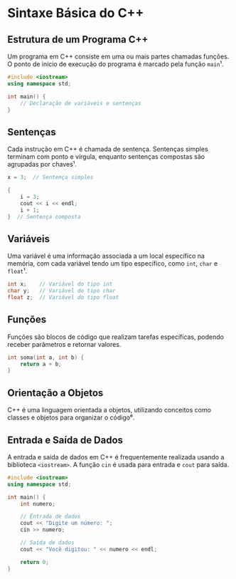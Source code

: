 # Sintaxe Básica do C++

## Estrutura de um Programa C++
Um programa em C++ consiste em uma ou mais partes chamadas funções. O ponto de início de execução do programa é marcado pela função `main`¹.

```cpp
#include <iostream>
using namespace std;

int main() {
    // Declaração de variáveis e sentenças
}
```

## Sentenças
Cada instrução em C++ é chamada de sentença. Sentenças simples terminam com ponto e vírgula, enquanto sentenças compostas são agrupadas por chaves¹.

```cpp
x = 3;  // Sentença simples

{ 
    i = 3; 
    cout << i << endl; 
    i + 1; 
}  // Sentença composta
```

## Variáveis
Uma variável é uma informação associada a um local específico na memória, com cada variável tendo um tipo específico, como `int`, `char` e `float`¹.

```cpp
int x;    // Variável do tipo int
char y;   // Variável do tipo char
float z;  // Variável do tipo float
```

## Funções
Funções são blocos de código que realizam tarefas específicas, podendo receber parâmetros e retornar valores.

```cpp
int soma(int a, int b) {
    return a + b;
}
```

## Orientação a Objetos
C++ é uma linguagem orientada a objetos, utilizando conceitos como classes e objetos para organizar o código⁶.

## Entrada e Saída de Dados
A entrada e saída de dados em C++ é frequentemente realizada usando a biblioteca `<iostream>`. A função `cin` é usada para entrada e `cout` para saída.

```cpp
#include <iostream>
using namespace std;

int main() {
    int numero;

    // Entrada de dados
    cout << "Digite um número: ";
    cin >> numero;

    // Saída de dados
    cout << "Você digitou: " << numero << endl;

    return 0;
}
```